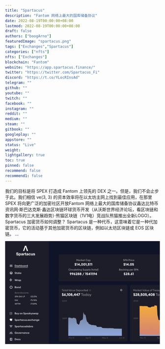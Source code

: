 ```yaml
---
title: "Spartacus"
description: "Fantom 网络上最大的国库储备协议"
date: 2022-08-19T00:00:00+08:00
lastmod: 2022-08-19T00:00:00+08:00
draft: false
authors: ["boogArno"]
featuredImage: "spartacus.png"
tags: ["Exchanges","Spartacus"]
categories: ["nfts"]
nfts: ["Exchanges"]
blockchain: "Fantom"
website: "https://app.spartacus.finance/"
twitter: "https://twitter.com/Spartacus_Fi"
discord: "https://t.co/YLocRInsAd"
telegram: ""
github: ""
youtube: ""
twitch: ""
facebook: ""
instagram: ""
reddit: ""
medium: ""
steam: ""
gitbook: ""
googleplay: ""
appstore: ""
status: "Live"
weight: 
lightgallery: true
toc: true
pinned: false
recommend: false
recommend1: false
---
```


我们的目标是将 SPEX 打造成 Fantom 上领先的 DEX 之一。但是，我们不会止步于此。我们相信 ve(3, 3) 的资本效率将在以太坊主网上找到最佳应用，在那里 SPEX 将向更广泛的加密社区开放Fantom 网络上最大的国库储备协议鑫达比特币资讯网·斯巴达克斯·鑫达区块链环球货币开发（从沃斯世界经济论坛，看区块链和数字货币的三大发展趋势）·熊猫区块链（1V1电）竞战队熊猫推出全新LOGO）。Spartacus 加密货币如何调整？ Spartacus 是一种代币，这意味着它是一种代加密货币，它的活动基于其他加密货币的区块链，例如以太坊区块链或 EOS 区块链。 ...

![spartacus-dapp-exchanges-fantom-image1_2ead2257343d06cd1cfadfa958b5ecf6](spartacus-dapp-exchanges-fantom-image1_2ead2257343d06cd1cfadfa958b5ecf6.png)